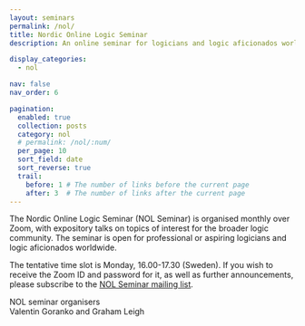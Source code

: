 ```yaml
---
layout: seminars
permalink: /nol/
title: Nordic Online Logic Seminar
description: An online seminar for logicians and logic aficionados worldwide.

display_categories:
  - nol

nav: false
nav_order: 6

pagination:
  enabled: true
  collection: posts
  category: nol
  # permalink: /nol/:num/
  per_page: 10
  sort_field: date
  sort_reverse: true
  trail:
    before: 1 # The number of links before the current page
    after: 3  # The number of links after the current page
---
```


The Nordic Online Logic Seminar (NOL Seminar) is organised monthly over Zoom, with expository talks on topics of interest for the broader logic community.
The seminar is open for professional or aspiring logicians and logic aficionados worldwide.

The tentative time slot is Monday, 16.00-17.30 (Sweden).
If you wish to receive the Zoom ID and password for it, as well as further announcements, please subscribe to the [NOL Seminar mailing list](https://listserv.gu.se/sympa/subscribe/nordiclogic
).

NOL seminar organisers\
Valentin Goranko and Graham Leigh
